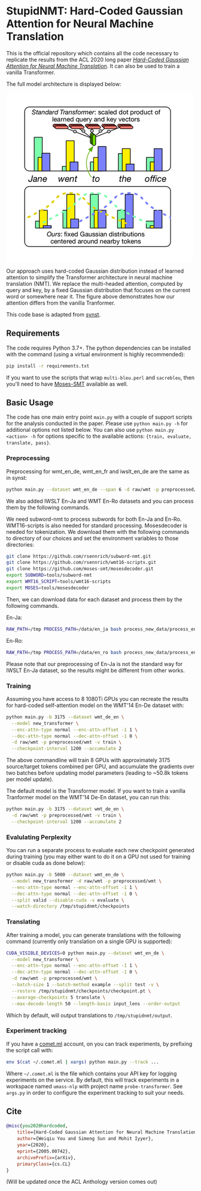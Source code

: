 # StupidNMT: Hard-Coded Gaussian Attention for Neural Machine Translation

This is the official repository which contains all the code necessary to
replicate the results from the ACL 2020 long paper *[Hard-Coded Gaussian Attention for Neural Machine Translation](https://arxiv.org/abs/2005.00742)*. It can also be used to
train a vanilla Transformer.

The full model architecture is displayed below:

![image](resources/model.png)

Our approach uses hard-coded Gaussian distribution instead of learned attention to simplify the Transformer architecture in neural machine translation (NMT). We replace the multi-headed attention, computed by query and key, by a fixed Gaussian distribution that focuses on the current word or somewhere near it. The figure above demonstrates how our attention differs from the vanilla Tranformer.

This code base is adapted from [synst](https://github.com/dojoteef/synst).

## Requirements

The code requires Python 3.7+. The python dependencies can be installed with the
command (using a virtual environment is highly recommended):

```sh
pip install -r requirements.txt
```

If you want to use the scripts that wrap `multi-bleu.perl` and
`sacrebleu`, then you'll need to have
[Moses-SMT](https://github.com/moses-smt/mosesdecoder) available as well.

## Basic Usage

The code has one main entry point `main.py` with a couple of support scripts for
the analysis conducted in the paper. Please use `python main.py -h` for
additional options not listed below. You can also use `python main.py <action>
-h` for options specific to the available actions: `{train, evaluate, translate,
pass}`.

### Preprocessing

Preprocessing for wmt_en_de, wmt_en_fr and iwslt_en_de are the same as in synst:

```sh
python main.py --dataset wmt_en_de --span 6 -d raw/wmt -p preprocessed/wmt -v pass
```

We also added IWSLT En-Ja and WMT En-Ro datasets and you can process them by the following commands.

We need subword-nmt to process subwords for both En-Ja and En-Ro. WMT16-scripts is also needed for standard processing. Mosesdecoder is needed for tokenization. We download them with the following commands to directory of our choices and set the environment variables to those directories:

```sh
git clone https://github.com/rsennrich/subword-nmt.git
git clone https://github.com/rsennrich/wmt16-scripts.git
git clone https://github.com/moses-smt/mosesdecoder.git
export SUBWORD=tools/subword-nmt
export WMT16_SCRIPT=tools/wmt16-scripts
export MOSES=tools/mosesdecoder
```

Then, we can download data for each dataset and process them by the following commands.

En-Ja:

```sh
RAW_PATH=/tmp PROCESS_PATH=/data/en_ja bash process_new_data/process_enja.sh
```

En-Ro:
```sh
RAW_PATH=/tmp PROCESS_PATH=/data/en_ro bash process_new_data/process_enro.sh
```

Please note that our preprocessing of En-Ja is not the standard way for IWSLT En-Ja dataset, so the results might be different from other works.

### Training

Assuming you have access to 8 1080Ti GPUs you can recreate the results for hard-coded self-attention model on the WMT'14 En-De dataset with:

```sh
python main.py -b 3175 --dataset wmt_de_en \
  --model new_transformer \
  --enc-attn-type normal --enc-attn-offset -1 1 \
  --dec-attn-type normal --dec-attn-offset -1 0 \
  -d raw/wmt -p preprocessed/wmt -v train \
  --checkpoint-interval 1200 --accumulate 2
```

The above commandline will train 8 GPUs with approximately 3175 source/target
tokens combined per GPU, and accumulate the gradients over two batches before
updating model parameters (leading to ~50.8k tokens per model update).

The default model is the Transformer model. If you want to train a vanilla Tranformer model on the WMT'14 De-En dataset, you can run this:

```sh
python main.py -b 3175 --dataset wmt_de_en \
  -d raw/wmt -p preprocessed/wmt -v train \
  --checkpoint-interval 1200 --accumulate 2
```

### Evalulating Perplexity

You can run a separate process to evaluate each new checkpoint generated during
training (you may either want to do it on a GPU not used for training or disable
cuda as done below):

```sh
python main.py -b 5000 --dataset wmt_en_de \
  --model new_transformer -d raw/wmt -p preprocessed/wmt \
  --enc-attn-type normal --enc-attn-offset -1 1 \
  --dec-attn-type normal --dec-attn-offset -1 0 \
  --split valid --disable-cuda -v evaluate \
  --watch-directory /tmp/stupidnmt/checkpoints
```

### Translating

After training a model, you can generate translations with the following
command (currently only translation on a single GPU is supported):

```sh
CUDA_VISIBLE_DEVICES=0 python main.py --dataset wmt_en_de \
  --model new_transformer \
  --enc-attn-type normal --enc-attn-offset -1 1 \
  --dec-attn-type normal --dec-attn-offset -1 0 \
  -d raw/wmt -p preprocessed/wmt \
  --batch-size 1 --batch-method example --split test -v \
  --restore /tmp/stupidnmt/checkpoints/checkpoint.pt \
  --average-checkpoints 5 translate \
  --max-decode-length 50 --length-basis input_lens --order-output
```

Which by default, will output translations to `/tmp/stupidnmt/output`.

### Experiment tracking

If you have a [comet.ml](https://comet.ml) account, on you can track
experiments, by prefixing the script call with:

```sh
env $(cat ~/.comet.ml | xargs) python main.py --track ...
```

Where `~/.comet.ml` is the file which contains your API key for logging
experiments on the service. By default, this will track experiments in a
workspace named `umass-nlp` with project name `probe-transformer`. See `args.py` in order to
configure the experiment tracking to suit your needs.

## Cite

```bibtex
@misc{you2020hardcoded,
    title={Hard-Coded Gaussian Attention for Neural Machine Translation},
    author={Weiqiu You and Simeng Sun and Mohit Iyyer},
    year={2020},
    eprint={2005.00742},
    archivePrefix={arXiv},
    primaryClass={cs.CL}
}
```

(Will be updated once the ACL Anthology version comes out)